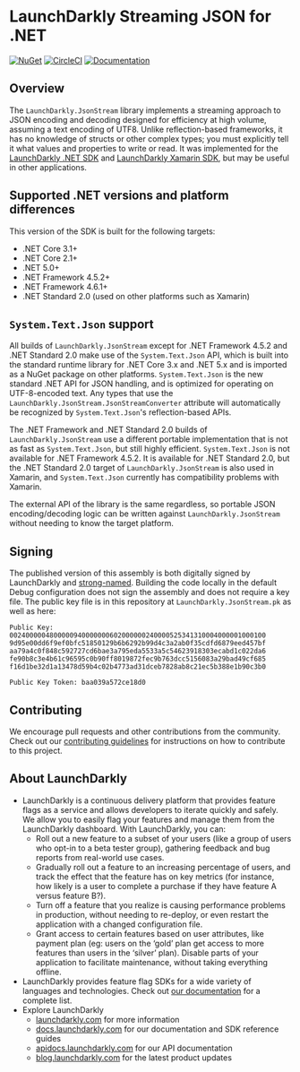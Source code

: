 # LaunchDarkly Streaming JSON for .NET

[![NuGet](https://img.shields.io/nuget/v/LaunchDarkly.JsonStream.svg?style=flat-square)](https://www.nuget.org/packages/LaunchDarkly.JsonStream/)
[![CircleCI](https://circleci.com/gh/launchdarkly/dotnet-jsonstream.svg?style=shield)](https://circleci.com/gh/launchdarkly/dotnet-jsonstream)
[![Documentation](https://img.shields.io/static/v1?label=GitHub+Pages&message=API+reference&color=00add8)](https://launchdarkly.github.io/dotnet-jsonstream)

## Overview

The `LaunchDarkly.JsonStream` library implements a streaming approach to JSON encoding and decoding designed for efficiency at high volume, assuming a text encoding of UTF8. Unlike reflection-based frameworks, it has no knowledge of structs or other complex types; you must explicitly tell it what values and properties to write or read. It was implemented for the [LaunchDarkly .NET SDK](https://github.com/launchdarkly/dotnet-server-sdk) and [LaunchDarkly Xamarin SDK](http://github.com/launchdarkly/xamarin-client-sdk), but may be useful in other applications.

## Supported .NET versions and platform differences

This version of the SDK is built for the following targets:

* .NET Core 3.1+
* .NET Core 2.1+
* .NET 5.0+
* .NET Framework 4.5.2+
* .NET Framework 4.6.1+
* .NET Standard 2.0 (used on other platforms such as Xamarin)

## `System.Text.Json` support

All builds of `LaunchDarkly.JsonStream` except for .NET Framework 4.5.2 and .NET Standard 2.0 make use of the `System.Text.Json` API, which is built into the standard runtime library for .NET Core 3.x and .NET 5.x and is imported as a NuGet package on other platforms. `System.Text.Json` is the new standard .NET API for JSON handling, and is optimized for operating on UTF-8-encoded text. Any types that use the `LaunchDarkly.JsonStream.JsonStreamConverter` attribute will automatically be recognized by `System.Text.Json`'s reflection-based APIs.

The .NET Framework and .NET Standard 2.0 builds of `LaunchDarkly.JsonStream` use a different portable implementation that is not as fast as `System.Text.Json`, but still highly efficient. `System.Text.Json` is not available for .NET Framework 4.5.2. It is available for .NET Standard 2.0, but the .NET Standard 2.0 target of `LaunchDarkly.JsonStream` is also used in Xamarin, and `System.Text.Json` currently has compatibility problems with Xamarin.

The external API of the library is the same regardless, so portable JSON encoding/decoding logic can be written against `LaunchDarkly.JsonStream` without needing to know the target platform.

## Signing

The published version of this assembly is both digitally signed by LaunchDarkly and [strong-named](https://docs.microsoft.com/en-us/dotnet/framework/app-domains/strong-named-assemblies). Building the code locally in the default Debug configuration does not sign the assembly and does not require a key file. The public key file is in this repository at `LaunchDarkly.JsonStream.pk` as well as here:

```
Public Key:
0024000004800000940000000602000000240000525341310004000001000100
9d95e00dd6f9ef0bfc51850129b6b6292b99d4c3a2ab0f35cdfd6879eed457bf
aa79a4c0f848c592727cd6bae3a795eda5533a5c54623918303ecabd1c022da6
fe90b8c3e4b61c96595c0b90ff8019872fec9b763dcc5156083a29bad49cf685
f16d1be32d1a13478d59b4c02b4773ad31dceb7828ab8c21ec5b388e1b90c3b0

Public Key Token: baa039a572ce18d0
```

## Contributing

We encourage pull requests and other contributions from the community. Check out our [contributing guidelines](CONTRIBUTING.md) for instructions on how to contribute to this project.

## About LaunchDarkly

* LaunchDarkly is a continuous delivery platform that provides feature flags as a service and allows developers to iterate quickly and safely. We allow you to easily flag your features and manage them from the LaunchDarkly dashboard.  With LaunchDarkly, you can:
    * Roll out a new feature to a subset of your users (like a group of users who opt-in to a beta tester group), gathering feedback and bug reports from real-world use cases.
    * Gradually roll out a feature to an increasing percentage of users, and track the effect that the feature has on key metrics (for instance, how likely is a user to complete a purchase if they have feature A versus feature B?).
    * Turn off a feature that you realize is causing performance problems in production, without needing to re-deploy, or even restart the application with a changed configuration file.
    * Grant access to certain features based on user attributes, like payment plan (eg: users on the ‘gold’ plan get access to more features than users in the ‘silver’ plan). Disable parts of your application to facilitate maintenance, without taking everything offline.
* LaunchDarkly provides feature flag SDKs for a wide variety of languages and technologies. Check out [our documentation](https://docs.launchdarkly.com/docs) for a complete list.
* Explore LaunchDarkly
    * [launchdarkly.com](https://www.launchdarkly.com/ "LaunchDarkly Main Website") for more information
    * [docs.launchdarkly.com](https://docs.launchdarkly.com/  "LaunchDarkly Documentation") for our documentation and SDK reference guides
    * [apidocs.launchdarkly.com](https://apidocs.launchdarkly.com/  "LaunchDarkly API Documentation") for our API documentation
    * [blog.launchdarkly.com](https://blog.launchdarkly.com/  "LaunchDarkly Blog Documentation") for the latest product updates
